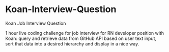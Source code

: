 # Koan-Interview-Question
Koan Job Interview Question

1 hour live coding challenge for job interview for RN developer position with Koan: query and retrieve data from GitHub API based on user text input, sort that data into a desired hierarchy and display in a nice way.
